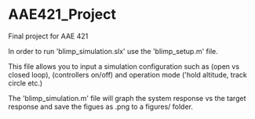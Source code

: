 # AAE421_Project
Final project for AAE 421

In order to run 'blimp_simulation.slx' use the 'blimp_setup.m' file.  

This file allows you to input a simulation configuration such as (open vs closed loop), 
(controllers on/off) and operation mode ('hold altitude, track circle etc.)

The 'blimp_simulation.m' file will graph the system response vs the target response
and save the figues as .png to a figures/ folder. 

